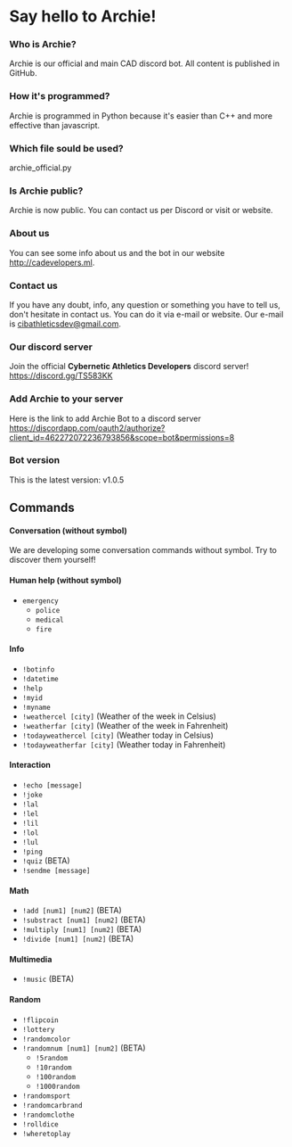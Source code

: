 # Say hello to Archie!
### Who is Archie?
Archie is our official and main CAD discord bot. All content is published in GitHub.
### How it's programmed?
Archie is programmed in Python because it's easier than C++ and more effective than javascript.
### Which file sould be used?
archie_official.py
### Is Archie public?
Archie is now public. You can contact us per Discord or visit or website.
### About us
You can see some info about us and the bot in our website http://cadevelopers.ml.
### Contact us
If you have any doubt, info, any question or something you have to tell us, don't hesitate in contact us. You can do it via e-mail or website. Our e-mail is cibathleticsdev@gmail.com.
### Our discord server
Join the official **Cybernetic Athletics Developers** discord server! https://discord.gg/TS583KK
### Add Archie to your server
Here is the link to add Archie Bot to a discord server https://discordapp.com/oauth2/authorize?client_id=462272072236793856&scope=bot&permissions=8
### Bot version
This is the latest version: v1.0.5

## Commands
#### Conversation (without symbol)
We are developing some conversation commands without symbol. Try to discover them yourself!

#### Human help (without symbol)
   - ```emergency```
     - ```police```
     - ```medical```
     - ```fire```

#### Info
   - ```!botinfo```
   - ```!datetime```
   - ```!help```
   - ```!myid```
   - ```!myname```
   - ```!weathercel [city]``` (Weather of the week in Celsius)
   - ```!weatherfar [city]``` (Weather of the week in Fahrenheit)
   - ```!todayweathercel [city]``` (Weather today in Celsius)
   - ```!todayweatherfar [city]``` (Weather today in Fahrenheit)

#### Interaction
   - ```!echo [message]```
   - ```!joke```
   - ```!lal```
   - ```!lel```
   - ```!lil```
   - ```!lol```
   - ```!lul```
   - ```!ping```
   - ```!quiz``` (BETA)
   - ```!sendme [message]```

#### Math
   - ```!add [num1] [num2]``` (BETA)
   - ```!substract [num1] [num2]``` (BETA)
   - ```!multiply [num1] [num2]``` (BETA)
   - ```!divide [num1] [num2]``` (BETA)

#### Multimedia
   - ```!music``` (BETA)

#### Random
   - ```!flipcoin```
   - ```!lottery```
   - ```!randomcolor```
   - ```!randomnum [num1] [num2]``` (BETA)
     - ```!5random```
     - ```!10random```
     - ```!100random```
     - ```!1000random```
   - ```!randomsport```
   - ```!randomcarbrand```
   - ```!randomclothe```
   - ```!rolldice```
   - ```!wheretoplay```
